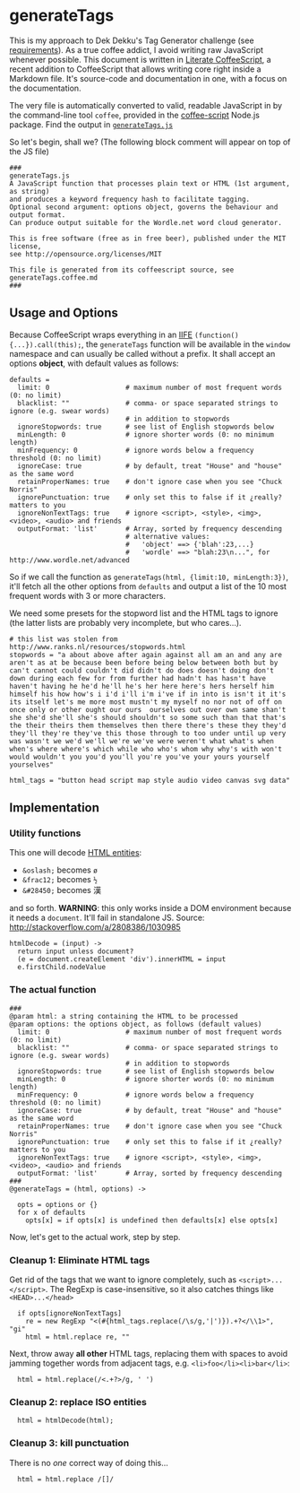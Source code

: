 # generateTags
This is my approach to Dek Dekku's Tag Generator challenge (see [requirements][req]).
As a true coffee addict, I avoid writing raw JavaScript whenever possible. This document is written in [Literate CoffeeScript][lit], a recent addition to CoffeeScript that allows writing core right inside a Markdown file. It's source-code and documentation in one, with a focus on the documentation.

The very file is automatically converted to valid, readable JavaScript in by the command-line tool `coffee`, provided in the [coffee-script][cfs] Node.js package. Find the output in [`generateTags.js`][jsf]

[req]: https://github.com/nofatclips/generateTags#readme
[lit]: http://coffeescript.org/#literate
[cfs]: https://npmjs.org/package/coffee-script
[jsf]:  ../generateTags.js
[ife]: http://en.wikipedia.org/wiki/IIFE

So let's begin, shall we? (The following block comment will appear on top of the JS file)

    ###
    generateTags.js
    A JavaScript function that processes plain text or HTML (1st argument, as string)
    and produces a keyword frequency hash to facilitate tagging.
    Optional second argument: options object, governs the behaviour and output format.
    Can produce output suitable for the Wordle.net word cloud generator.

    This is free software (free as in free beer), published under the MIT license,
    see http://opensource.org/licenses/MIT

    This file is generated from its coffeescript source, see generateTags.coffee.md
    ###

## Usage and Options

Because CoffeeScript wraps everything in an [IIFE][ife] `(function(){...}).call(this);`, the `generateTags` function will be available in the `window` namespace and can usually be called without a prefix. It shall accept an options **object**, with default values as follows:

    defaults = 
      limit: 0                   # maximum number of most frequent words (0: no limit)
      blacklist: ""              # comma- or space separated strings to ignore (e.g. swear words)
                                 # in addition to stopwords
      ignoreStopwords: true      # see list of English stopwords below
      minLength: 0               # ignore shorter words (0: no minimum length)
      minFrequency: 0            # ignore words below a frequency threshold (0: no limit)
      ignoreCase: true           # by default, treat "House" and "house" as the same word
      retainProperNames: true    # don't ignore case when you see "Chuck Norris"
      ignorePunctuation: true    # only set this to false if it ¿really? matters to you
      ignoreNonTextTags: true    # ignore <script>, <style>, <img>, <video>, <audio> and friends
      outputFormat: 'list'       # Array, sorted by frequency descending
                                 # alternative values:
                                 #   'object' ==> {'blah':23,...}
                                 #   'wordle' ==> "blah:23\n...", for http://www.wordle.net/advanced
                                 
    
So if we call the function as `generateTags(html, {limit:10, minLength:3})`, it'll fetch all the other options from `defaults` and output a list of the 10 most frequent words with 3 or more characters.

We need some presets for the stopword list and the HTML tags to ignore (the latter lists are probably very incomplete, but who cares...).

    # this list was stolen from http://www.ranks.nl/resources/stopwords.html
    stopwords = "a about above after again against all am an and any are aren't as at be because been before being below between both but by can't cannot could couldn't did didn't do does doesn't doing don't down during each few for from further had hadn't has hasn't have haven't having he he'd he'll he's her here here's hers herself him himself his how how's i i'd i'll i'm i've if in into is isn't it it's its itself let's me more most mustn't my myself no nor not of off on once only or other ought our ours  ourselves out over own same shan't she she'd she'll she's should shouldn't so some such than that that's the their theirs them themselves then there there's these they they'd they'll they're they've this those through to too under until up very was wasn't we we'd we'll we're we've were weren't what what's when when's where where's which while who who's whom why why's with won't would wouldn't you you'd you'll you're you've your yours yourself yourselves"
    
    html_tags = "button head script map style audio video canvas svg data"

## Implementation

### Utility functions

This one will decode [HTML entities](http://www.w3.org/TR/html4/sgml/entities.html):

 - `&oslash;` becomes  `ø`
 - `&frac12;` becomes  `½`
 - `&#28450;`  becomes  漢

and so forth. __WARNING__: this only works inside a DOM environment because it needs a `document`. It'll fail in standalone JS. Source: <http://stackoverflow.com/a/2808386/1030985>

    htmlDecode = (input) ->
      return input unless document?
      (e = document.createElement 'div').innerHTML = input
      e.firstChild.nodeValue

### The actual function

    ###
    @param html: a string containing the HTML to be processed
    @param options: the options object, as follows (default values)
      limit: 0                   # maximum number of most frequent words (0: no limit)
      blacklist: ""              # comma- or space separated strings to ignore (e.g. swear words)
                                 # in addition to stopwords
      ignoreStopwords: true      # see list of English stopwords below
      minLength: 0               # ignore shorter words (0: no minimum length)
      minFrequency: 0            # ignore words below a frequency threshold (0: no limit)
      ignoreCase: true           # by default, treat "House" and "house" as the same word
      retainProperNames: true    # don't ignore case when you see "Chuck Norris"
      ignorePunctuation: true    # only set this to false if it ¿really? matters to you
      ignoreNonTextTags: true    # ignore <script>, <style>, <img>, <video>, <audio> and friends
      outputFormat: 'list'       # Array, sorted by frequency descending
    ###
    @generateTags = (html, options) ->

      opts = options or {}
      for x of defaults
        opts[x] = if opts[x] is undefined then defaults[x] else opts[x]
      
Now, let's get to the actual work, step by step.

### Cleanup 1: Eliminate HTML tags

Get rid of the tags that we want to ignore completely, such as `<script>...</script>`. The RegExp is case-insensitive, so it also catches things like `<HEAD>...</head>`

      if opts[ignoreNonTextTags]
        re = new RegExp "<(#{html_tags.replace(/\s/g,'|')}).+?</\\1>", "gi"
        html = html.replace re, ""
        
Next, throw away __all other__ HTML tags, replacing them with spaces to avoid jamming together words from adjacent tags, e.g. `<li>foo</li><li>bar</li>`:

      html = html.replace(/<.+?>/g, ' ')
      
### Cleanup 2: replace ISO entities

      html = htmlDecode(html);
      
### Cleanup 3: kill punctuation

There is no *one* correct way of doing this... 

      html = html.replace /[]/
      
